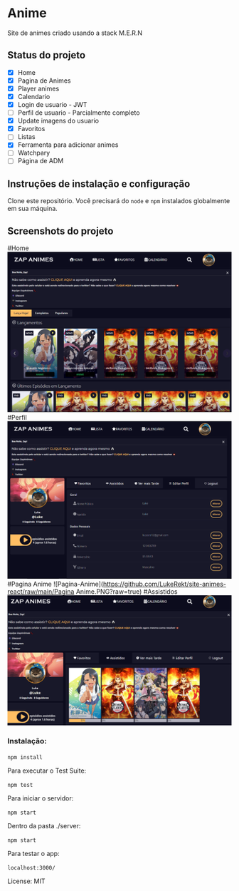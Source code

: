 # Anime

Site de animes criado usando a stack M.E.R.N

## Status do projeto
- [x] Home
- [x] Pagina de Animes
- [x] Player animes
- [x] Calendario
- [x] Login de usuario - JWT
- [ ] Perfil de usuario - Parcialmente completo
- [x] Update imagens do usuario
- [x] Favoritos
- [ ] Listas
- [x] Ferramenta para adicionar animes
- [ ] Watchpary
- [ ] Página de ADM
## Instruções de instalação e configuração

Clone este repositório. Você precisará do `node` e `npm` instalados globalmente em sua máquina.

## Screenshots do projeto

#Home
![Página Home](https://github.com/LukeRekt/site-animes-react/raw/main/Home.PNG?raw=true)
#Perfil
![Página Perfil](https://github.com/LukeRekt/site-animes-react/raw/main/Perfil.PNG?raw=true)
#Pagina Anime
![Pagina-Anime](https://github.com/LukeRekt/site-animes-react/raw/main/Pagina Anime.PNG?raw=true)
#Assistidos
![Assistidos](https://github.com/LukeRekt/site-animes-react/raw/main/Assistidos.PNG?raw=true)

### Instalação:

`npm install`  

Para executar o Test Suite:  

`npm test`  

Para iniciar o servidor:

`npm start`  

Dentro da pasta ./server:

`npm start`

Para testar o app:

`localhost:3000/`  

License: MIT